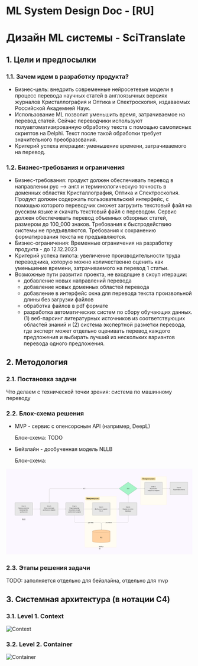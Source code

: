 # ML System Design Doc - [RU]
# Дизайн ML системы - SciTranslate
## 1. Цели и предпосылки
### 1.1. Зачем идем в разработку продукта?
* Бизнес-цель: внедрить современные нейросетевые модели в процесс перевода научных статей в англоязычных версиях журналов Кристаллография и Оптика и Спектроскопия, издаваемых Российской Академией Наук.   
* Использование ML позволит уменьшить время, затрачиваемое на перевод статей. Сейчас переводчики используют полуавтоматизированную обработку текста с помощью самописных скриптов на Delphi. Текст после такой обработки требует значительного преобразования. 
* Критерий успеха итерации: уменьшение времени, затрачиваемого на перевод.
### 1.2. Бизнес-требования и ограничения
* Бизнес-требования: продукт должен обеспечивать перевод в направлении рус --> англ и терминологическую точность в доменных областях Кристаллография, Оптика и Спектроскопия. Продукт должен содержать пользовательский интерфейс, с помощью которого переводчик сможет загрузить текстовый файл на русском языке и скачать текстовый файл с переводом. Сервис должен обеспечивать перевод объемных обзорных статей, размером до 100_000 знаков. Требования к быстродействию системы не предъявляются. Требования к сохранению форматирования текста не предъявляются. 
* Бизнес-ограничения: Временные ограничения на разработку продукта - до 12.12.2023     
* Критерий успеха пилота: увеличение производительности труда переводчика, которую можно количественно оценить как уменьшение времени, затрачиваемого на перевод 1 статьи.
* Возможные пути развития проекта, не входящие в скоуп итерации:
  - добавление новых направлений перевода
  - добавление новых доменных областей перевода
  - добавление в интерфейс окна для перевода текста произвольной длины без загрузки файлов
  - обработка файлов в pdf формате
  - разработка автоматических систем по сбору обучающих данных. (1) веб-парсинг литературных источников из соответствующих областей знаний и (2) система экспертной разметки перевода, где эксперт может отдельно оценивать перевод каждого предложения и выбирать лучший из нескольких вариантов перевода одного предложения.

## 2. Методология 
### 2.1. Постановка задачи
Что делаем с технической точки зрения: система по машинному переводу
### 2.2. Блок-схема решения 
- MVP - сервис с опенсорсным API (например, DeepL) 

    Блок-схема:  TODO
- Бейзлайн -  дообученная модель NLLB

    Блок-схема: 

![img.png](img.png)
### 2.3. Этапы решения задачи
TODO: заполняется отдельно для бейзлайна, отдельно для mvp


## 3. Системная архитектура (в нотации C4)
### 3.1. Level 1. Context
![Context](http://plantuml.com/plantuml/svg/hLJ1JlD66BpdAROvWTIG7dhYK24eju0G5FKO6NiBLXqxNQyBgAf4QDCUgDGUUk1Ku0r2m8f9QFeAdz-eCpYk4YUYhVGZ8MVNtyxCzyrujsBh69jqWjf7VkW6YQVLcRNTUBFPDCxvngblpvAJ9DR6ZKAhGxlXHfrcDt12dcd4rWlya-REfuq3RXtljPeT9xRQOAkzmnCNTgDBzDek5gPh_5YtjwCaz1npkUP-yh6gowsCv5a6-RMaCib_oNluDPIfaZ-n-KF-CvvJUL4oaOmr-HLhyU8glwclg-zg2dz7bs3jhCMkRuqJne5ZDQ2FNF-BSbd7Ug-byXvGo93AgmoK36I8nPGBF3EmfIWPO-U94luYdwJKGurpclARlA-8D5F-WeKoIUFmM3K-KpfixExNr-UrESOzyx-bBFaDslkIoV0zF0gMXmMrUP_DuqoA_op_zLqvCkR4MChDpLBRAccUOnqt2WBjMZyAmVkbFb4k_0-qMIMZ9uyofHGbMMMY7AACyFm9p-pVvWMKQndJIJZAWXdKb2S0G1-6gwKVQ1D7uLffTsIeysxUBc00eVusSBfCoHH7J4wHcY037a-Pk_95cKFgasSSwZ5jh99N31KISP1xLzXzvNpvNis7azO2lyWGNU2yPaJSNvcjnRwqvwEdnUxk9MMXZ8jUFdXdL2CZxA2cy0bziIFAfq54N1fmLJd3XEzGXzQFxTj7rq14U92H670S9APw-HqmKtbaGefCIyf8KH84Ff6Lqaa2nMLhUP-B2VA_tpfGy835AO6XvFjQhLR4khrxOV7LMTyDTFoM3hJsoB8YZ-0gyuWPPHGaVr1a_YDwd1zbMkPurRbYGgDIM5QzpI0-AnHZp8I5oDgX3jg72-6jN5roYvEbV_GapQzNHcyvHpYDJrTvaPjqu0Be2hP5XbK1koCVsqH3v0FB4C25yabvwv3W7o1FdKVcwnd7STNyQbFtPPQ4jmZiQsqJpOrG7oPH4YkK-w4VdiuGFwyYpjsY3yKjz9y2GnOYgQxHNSSulETc5Asbwwz2-N_cSggj2YFhVtLPZdq9VI6HGCWOaQMRFzRiL1dzJQ9ZUhYbGo_f17y3)


### 3.2. Level 2. Container
![Container](http://plantuml.com/plantuml/svg/jLPDQnjN5DthLxoABcIm9IXT5GofRD4uoB9YIMHJ43EQ5sd8QCRCUwfZIY6sagObfiwYq5K_DjtBZjr8jYN_XJV_gEVU9oMZgKKtRGA6kH_tddFklSz-eBGJwq4_o7tYXvrWu4dHq_f0VL4gnSvXiUlhti0TA1bteb3BK1SxKRzq43WXvMmexGM-MzhwVADEfjPkjTHtb9OnJEqjodYkYmV_MtN73sLiw-SQ3_UUjEkL_SPUhRtNQbPtQfN2MkvBpwi4ie_IJQTRo9UTpZCPUWqPV-DtP7vTVAfwpe7ShFZTdcxudlGQz5rOWyVjRaL156_cjw8uV1f4Xp8k1mDEUehUS-TXpzTi2sGNbPiWl9btRHkXR9-lGqdrXQ86-N-0QkWeThefDFlH84HaENf-3vg0eJuxMebb3LeSGQL-kqnrdFYeqFbiNUGR7RyPEw4A70eIt-O4_drGiN0etTOEmfv8LvYncIOdvYfvaRmqLsQI7ACJSCRIwGU-NXVr8zsBGZAQtytCl3SN-7cJd27bH9Wx_ZY5UGR7Y2hX-oTXflWuJawI5sQ45knAJj6jXAyRCnR9CHUxX7lXvDXpCqjUeyYLWFyQg8RcBtnEaGRJ9NKMo1jHPlAQ000w0WWLJ91acMiO16u_ycG00hjLjALuH8yjqLgrMXRiPuQ_Bb2ZsiHScr4ACShFyFyy6J90YoZvWJ7Vm34b2OIvPI1Nd5AWOfJEx62yBEABMLD-ShOE0jQ1F0ZAie7WZ6io5bPD92T5SrTSeotGJbU9JP5Ty2pnlbGAguQJ8-RsGvG7YdZkEwxhwzt7ywbQ1LbGCu94pF8D8v-msEn_1y1Mcp7hSy4afWXynUC6QgIo2YJCyOTndgG3GPT73b54CgHGrlKMTAscapcJkenL51RqV8-ZE8sLfmsqOtFD7DwQ2xIPmGTvqzZCPDMEdW8YpvH93JdgLfXhUn5C5DPRGaL-cEsPS07QQ3259ZD1aoQUyqOB-whLdFEIdWzEo-p-i5CmrvRBVywCqRo71J4q5URrSKp96yQS5JYBt7Eqepg-3BMlD5_LHdBCYTyZV4HoK6D6__Cz9sF631m0tr5NXiwNTfdU4tlfjMfzwQAoMxxj5Ze3fQE-ZDkUYuxR0ESwIbBtUgHqDvQDnrN6yYSpdQPmeDTBaXOTHWpU8XE0CwD0W9wITiamAymmVOZAFkh0zbqkbzkNGNj_QMqNpsrBIRw-XyrclO5eYgnc5-5VubjP-TFlMpR1WjbElu6BskOtAB-unSLhdhvyY3-V0MntzgYJ7rayzj71jtPOhxpzLTA8y1vfmibDkLCA7pSrvwmeMYx6i7A90OR6C5an9-pOnqpirncXSDHHs5aNZnfxjTAo2DMq24jFetcBIjJY5RzggTjA3NnLSHvskdHw6-_RkUoRWA17s-Kjb4hBbeNuYndni73HLdbBVVciHbaUgz-X-PzGrSfNbTfsOIttG8RUe1_y3G00)